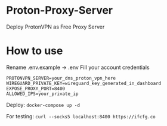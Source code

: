 # Proton-Proxy-Server
Deploy ProtonVPN as Free Proxy Server


# How to use
Rename .env.example -> .env
Fill your account credentials 
```
PROTONVPN_SERVER=your_dns_proton_vpn_here
WIREGUARD_PRIVATE_KEY=wireguard_key_generated_in_dashboard
EXPOSE_PROXY_PORT=8400
ALLOWED_IPS=your_private_ip
```
Deploy: ```docker-compose up -d```

For testing: ```curl --socks5 localhost:8400 https://ifcfg.co ```
